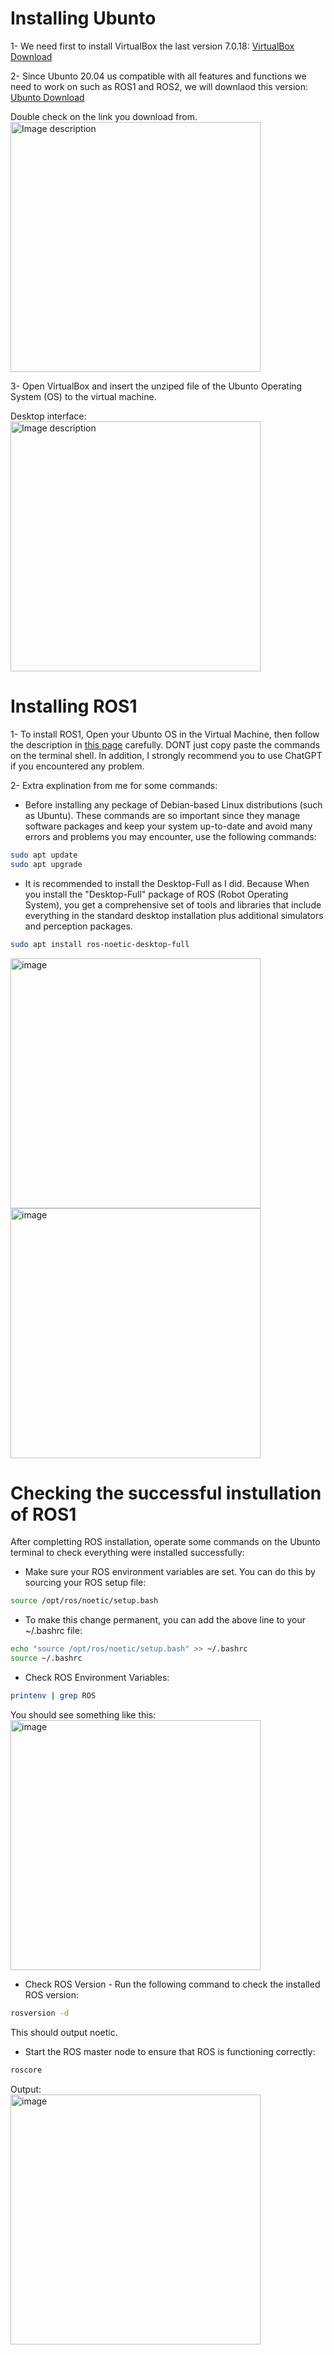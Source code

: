 # Installing Ubunto
1- We need first to install VirtualBox the last version 7.0.18: [VirtualBox Download](https://www.virtualbox.org/)<br>

2- Since Ubunto 20.04 us compatible with all features and functions we need to work on such as ROS1 and ROS2, we will downlaod this version: [Ubunto Download](https://releases.ubuntu.com/focal/) <br>

Double check on the link you download from.<br>
<img src="https://github.com/Layan002/AI-Task1-Installing-Ubunto-and-ROS/assets/107956591/8e734244-6fe5-499c-85b0-07246d30c4fb" alt="Image description" width="400"><br>

3- Open VirtualBox and insert the unziped file of the Ubunto Operating System (OS) to the virtual machine.<br>

Desktop interface:<br>
<img src="https://github.com/Layan002/AI-Task1-Installing-Ubunto-and-ROS/assets/107956591/eca58da6-80d3-4fbe-a7a7-dab178ae8f84" alt="Image description" width="400"><br>
 

# Installing ROS1
1- To install ROS1, Open your Ubunto OS in the Virtual Machine, then follow the description in [this page](https://wiki.ros.org/noetic/Installation/Ubuntu) carefully. DONT just copy paste the commands on the terminal shell. In addition, I strongly recommend you to use ChatGPT if you encountered any problem.<br> 

2- Extra explination from me for some commands:<br>
- Before installing any peckage of Debian-based Linux distributions (such as Ubuntu). These commands are so important since they manage software packages and keep your system up-to-date and avoid many errors and problems you may encounter, use the following commands:
```bash
sudo apt update
sudo apt upgrade
```
- It is recommended to install the Desktop-Full as I did. Because When you install the "Desktop-Full" package of ROS (Robot Operating System), you get a comprehensive set of tools and libraries that include everything in the standard desktop installation plus additional simulators and perception packages.
```bash
sudo apt install ros-noetic-desktop-full
```

<img src="https://github.com/Layan002/AI-Task1-Installing-Ubunto-and-ROS/assets/107956591/38503ef5-96c9-433e-b580-d01dcc136b79" alt="image" width="400"> <br>
<img src="https://github.com/Layan002/AI-Task1-Installing-Ubunto-and-ROS/assets/107956591/08518757-4c6a-47b2-bd13-2ec3fb91e0d2" alt="image" width="400"> <br>


# Checking the successful instullation of ROS1 

After completting ROS installation, operate some commands on the Ubunto terminal to check everything were installed successfully:<br>
- Make sure your ROS environment variables are set. You can do this by sourcing your ROS setup file:<br>
```bash
source /opt/ros/noetic/setup.bash
```
- To make this change permanent, you can add the above line to your ~/.bashrc file:
```bash
echo "source /opt/ros/noetic/setup.bash" >> ~/.bashrc
source ~/.bashrc
```
- Check ROS Environment Variables:<br>
```bash
printenv | grep ROS
```
You should see something like this: <br>
<img src="https://github.com/Layan002/AI-Task1-Installing-Ubunto-and-ROS/assets/107956591/8e0b768b-7da6-4afd-bd07-5f83e1ac894a" alt="image" width="400"> <br>
- Check ROS Version - Run the following command to check the installed ROS version: <br>
``` bash
rosversion -d
```
This should output noetic. <br>
- Start the ROS master node to ensure that ROS is functioning correctly: <br>
``` bash
roscore
```
Output: <br>
<img src="https://github.com/Layan002/AI-Task1-Installing-Ubunto-and-ROS/assets/107956591/586aa40c-6f4c-4e81-9025-631aada60448" alt="image" width="400"> <br>












